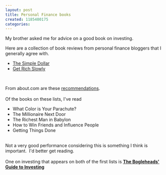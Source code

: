 ```yaml
---
layout: post
title: Personal Finance books
created: 1185400175
categories:
---
```

<p>My brother asked me for advice on a good book on investing.&nbsp;</p>
<p>Here are a collection of book reviews from personal finance bloggers that I generally agree with.&nbsp;</p>
<ul>
    <li><a href="http://www.thesimpledollar.com/2007/05/07/26-personal-finance-books-ranked-from-best-to-worst/">The Simple Dollar</a></li>
    <li><a href="http://www.getrichslowly.org/blog/2007/03/07/building-a-personal-finance-library-25-of-the-best-books-about-money/">Get Rich Slowly</a></li>
</ul>
<p>&nbsp;</p>
<p>From about.com are these <a href="http://financialplan.about.com/od/moneytools/l/aatpbooks.htm">recommendations</a>.<br />
<br />
Of the books on these lists, I've read</p>
<ul>
    <li>What Color is Your Parachute?</li>
    <li>The Millionaire Next Door</li>
    <li>The Richest Man in Babylon</li>
    <li>How to Win Friends and Influence People</li>
    <li>Getting Things Done</li>
</ul>
<p><br />
Not a very good performance considering this is something I think is important.&nbsp; I'd better get reading.<br />
<br />
One on investing that appears on both of the first lists is <a href="http://www.amazon.com/exec/obidos/ASIN/0471730335/ref=nosim/foldedspaceor-20/"><strong class="sans">The Bogleheads' Guide to Investing</strong></a></p>
